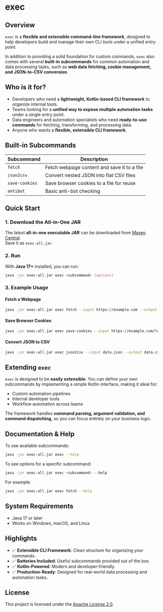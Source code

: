 # exec

## Overview

`exec` is a **flexible and extensible command-line framework**, designed to help developers build and manage their own CLI tools under a unified entry point.

In addition to providing a solid foundation for custom commands, `exec` also comes with several **built-in subcommands** for common automation and data processing tasks, such as **web data fetching, cookie management, and JSON-to-CSV conversion**.

## Who is it for?

- Developers who need a **lightweight, Kotlin-based CLI framework** to organize internal tools.
- Teams looking for a **unified way to expose multiple automation tasks** under a single entry point.
- Data engineers and automation specialists who need **ready-to-use commands** for fetching, transforming, and processing data.
- Anyone who wants a **flexible, extensible CLI framework**.

## Built-in Subcommands

| Subcommand       | Description                                 |
|------------------|---------------------------------------------|
| `fetch`          | Fetch webpage content and save it to a file  |
| `json2csv`       | Convert nested JSON into flat CSV files       |
| `save-cookies`   | Save browser cookies to a file for reuse     |
| `antibot`        | Basic anti-bot checking                     |

## Quick Start

### 1. Download the All-in-One JAR

The latest **all-in-one executable JAR** can be downloaded from [Maven Central](https://search.maven.org/artifact/io.johnsonlee/exec).  
Save it as `exec-all.jar`.

### 2. Run

With **Java 17+** installed, you can run:

```sh
java -jar exec-all.jar exec <subcommand> [options]
```

### 3. Example Usage

#### Fetch a Webpage

```sh
java -jar exec-all.jar exec fetch --input https://example.com --output page.html
```

#### Save Browser Cookies

```sh
java -jar exec-all.jar exec save-cookies --input https://example.com/login --output cookies.json
```

#### Convert JSON to CSV

```sh
java -jar exec-all.jar exec json2csv --input data.json --output data.csv
```

## Extending `exec`

`exec` is designed to be **easily extensible**. You can define your own subcommands by implementing a simple Kotlin interface, making it ideal for:

- Custom automation pipelines
- Internal developer tools
- Workflow automation across teams

The framework handles **command parsing, argument validation, and command dispatching**, so you can focus entirely on your business logic.

## Documentation & Help

To see available subcommands:

```sh
java -jar exec-all.jar exec --help
```

To see options for a specific subcommand:

```sh
java -jar exec-all.jar exec <subcommand> --help
```

For example:

```sh
java -jar exec-all.jar exec fetch --help
```

## System Requirements

- Java 17 or later
- Works on Windows, macOS, and Linux

## Highlights

- ✅ **Extensible CLI Framework**: Clean structure for organizing your commands.
- ✅ **Batteries Included**: Useful subcommands provided out of the box.
- ✅ **Kotlin-Powered**: Modern and developer-friendly.
- ✅ **Production-Ready**: Designed for real-world data processing and automation tasks.

## License

This project is licensed under the [Apache License 2.0](LICENSE).
